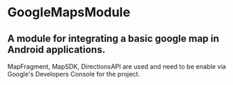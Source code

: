 # GoogleMapsModule
## A module for integrating a basic google map in Android applications.
MapFragment, MapSDK, DirectionsAPI are used and need to be enable via Google's Developers Console for the project.
